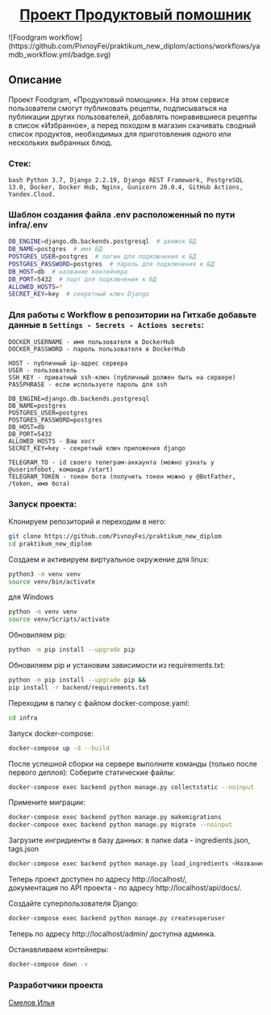 <h1 align="center"><a target="_blank" href="https://github.com/PivnoyFei/praktikum_new_diplom/">Проект Продуктовый помошник</a></h1>
![Foodgram workflow](https://github.com/PivnoyFei/praktikum_new_diplom/actions/workflows/yamdb_workflow.yml/badge.svg)

## Описание
Проект Foodgram, «Продуктовый помощник». На этом сервисе пользователи смогут публиковать рецепты, подписываться на публикации других пользователей, добавлять понравившиеся рецепты в список «Избранное», а перед походом в магазин скачивать сводный список продуктов, необходимых для приготовления одного или нескольких выбранных блюд.

### Стек:
```bash Python 3.7, Django 2.2.19, Django REST Framework, PostgreSQL 13.0, Docker, Docker Hub, Nginx, Gunicorn 20.0.4, GitHub Actions, Yandex.Cloud.```

### Шаблон создания файла .env расположенный по пути infra/.env
```bash
DB_ENGINE=django.db.backends.postgresql  # движок БД
DB_NAME=postgres  # имя БД
POSTGRES_USER=postgres  # логин для подключения к БД
POSTGRES_PASSWORD=postgres  # пароль для подключения к БД
DB_HOST=db  # название контейнера
DB_PORT=5432  # порт для подключения к БД
ALLOWED_HOSTS=*
SECRET_KEY=key  # секретный ключ Django
```

### Для работы с Workflow в репозитории на Гитхабе добавьте данные в ```Settings - Secrets - Actions secrets```:
```
DOCKER_USERNAME - имя пользователя в DockerHub
DOCKER_PASSWORD - пароль пользователя в DockerHub

HOST - публичный ip-адрес сервера
USER - пользователь
SSH_KEY - приватный ssh-ключ (публичный должен быть на сервере)
PASSPHRASE - если используете пароль для ssh

DB_ENGINE=django.db.backends.postgresql
DB_NAME=postgres
POSTGRES_USER=postgres
POSTGRES_PASSWORD=postgres
DB_HOST=db
DB_PORT=5432
ALLOWED_HOSTS - Ваш хост
SECRET_KEY=key - секретный ключ приложения django

TELEGRAM_TO - id своего телеграм-аккаунта (можно узнать у @userinfobot, команда /start)
TELEGRAM_TOKEN - токен бота (получить токен можно у @BotFather, /token, имя бота)
```

### Запуск проекта:
Клонируем репозиторий и переходим в него:
```bash
git clone https://github.com/PivnoyFei/praktikum_new_diplom
cd praktikum_new_diplom
```

Создаем и активируем виртуальное окружение для linux:
```bash
python3 -m venv venv
source venv/bin/activate
```

для Windows
```bash
python -m venv venv
source venv/Scripts/activate
```

Обновиляем pip:
```bash
python -m pip install --upgrade pip
```

Обновиляем pip и установим зависимости из requirements.txt:
```bash
python -m pip install --upgrade pip &&
pip install -r backend/requirements.txt
```

Переходим в папку с файлом docker-compose.yaml:
```bash
cd infra
```

Запуск docker-compose:
```bash
docker-compose up -d --build
```

После успешной сборки на сервере выполните команды (только после первого деплоя):
Соберите статические файлы:
```bash
docker-compose exec backend python manage.py collectstatic --noinput
```

Примените миграции:
```bash
docker-compose exec backend python manage.py makemigrations
docker-compose exec backend python manage.py migrate --noinput
```

Загрузите ингридиенты в базу данных:
в папке data - ingredients.json, tags.json
```bash
docker-compose exec backend python manage.py load_ingredients <Название файла>
```

Теперь проект доступен по адресу http://localhost/,  
документация по API проекта - по адресу http://localhost/api/docs/.


Создайте суперпользователя Django:
```bash
docker-compose exec backend python manage.py createsuperuser
```

Теперь по адресу http://localhost/admin/ доступна админка.

Останавливаем контейнеры:
```bash
docker-compose down -v
```

### Разработчики проекта
[Смелов Илья](https://github.com/PivnoyFei)
